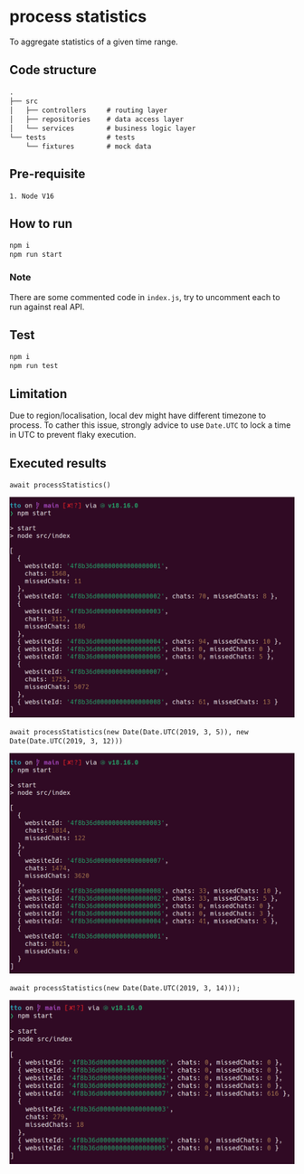 # process statistics

To aggregate statistics of a given time range.

## Code structure

```
.
├── src
│   ├── controllers     # routing layer
│   ├── repositories    # data access layer
│   └── services        # business logic layer
└── tests               # tests
    └── fixtures        # mock data
```

## Pre-requisite

```
1. Node V16
```

## How to run

```
npm i
npm run start
```

### Note

There are some commented code in `index.js`, try to uncomment each to run against real API.

## Test

```
npm i
npm run test
```

## Limitation

Due to region/localisation, local dev might have different timezone to process. To cather this issue, strongly advice to use `Date.UTC` to lock a time in UTC to prevent flaky execution.

## Executed results

```
await processStatistics()
```

![process all webstats](/screenshots/process-all-webstats.png?raw=true "Process All Webstats")

```
await processStatistics(new Date(Date.UTC(2019, 3, 5)), new Date(Date.UTC(2019, 3, 12)))
```

![process start end date range webstats](/screenshots/process-start-end-date-range-webstats.png?raw=true "Process All Webstats")

```
await processStatistics(new Date(Date.UTC(2019, 3, 14)));
```

![process start date range webstats](/screenshots/process-start-date-range-webstats.png?raw=true "Process All Webstats")